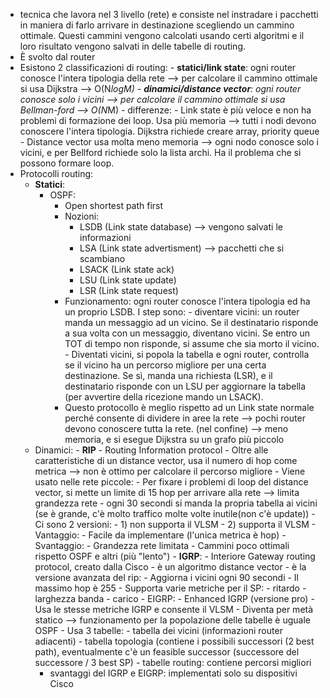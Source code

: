 - tecnica che lavora nel 3 livello (rete) e consiste nel instradare i pacchetti in maniera di farlo arrivare in destinazione scegliendo un cammino ottimale. Questi cammini vengono calcolati usando certi algoritmi e il loro risultato vengono salvati in delle tabelle di routing.
- È svolto dal router 
- Esistono 2 classificazioni di routing:
      -  __statici/link state__: ogni router conosce l'intera tipologia della rete --> per calcolare il cammino ottimale si usa Dijkstra  --> O(N*logM)
      - __dinamici/distance vector__: ogni router conosce solo i vicini --> per calcolare il cammino ottimale si usa Bellman-ford --> O(N*M)
      - differenze:
            -  Link state è più veloce e non ha problemi di formazione dei loop. Usa più memoria --> tutti i nodi devono conoscere l'intera tipologia. Dijkstra richiede creare array, priority queue 
            - Distance vector usa molta meno memoria --> ogni nodo conosce solo i vicini, e per Bellford richiede solo la lista archi. Ha il problema che si possono formare loop.
- Protocolli routing:
     -  **Statici**:
           -   OSPF:
                 - Open shortest path first 
                 - Nozioni:
                      -   LSDB (Link state database) --> vengono salvati le informazioni 
                      -   LSA (Link state advertisment) --> pacchetti che si scambiano 
                      -   LSACK (Link state ack)
                      -   LSU (Link state update)
                      -   LSR (Link state request)
                - Funzionamento: ogni router conosce l'intera tipologia ed ha un proprio LSDB. I step sono:
                      -  diventare vicini: un router manda un messaggio ad un vicino. Se il destinatario risponde a sua volta con un messaggio, diventano vicini. Se entro un TOT di tempo non risponde, si assume che sia morto il vicino.
                      - Diventati vicini, si popola la tabella e ogni router, controlla se il vicino ha un percorso migliore per una certa destinazione. Se sì, manda una richiesta (LSR), e il destinatario risponde con un LSU per aggiornare la tabella (per avvertire della ricezione mando un LSACK). 
                -  Questo protocollo è meglio rispetto ad un Link state normale perché consente di dividere in aree la rete --> pochi router devono conoscere tutta la rete. 
                  (nel confine) -->  meno memoria, e si esegue Dijkstra su un grafo più piccolo
     - Dinamici:
            - **RIP**
                -   Routing Information protocol 
                -   Oltre alle caratteristiche di un distance vector, usa il numero di hop come metrica --> non è ottimo per calcolare il percorso migliore 
                - Viene usato nelle rete piccole:
                    - Per fixare i problemi di loop del distance vector, si mette un limite di 15 hop per arrivare alla rete --> limita grandezza rete 
                    - ogni 30 secondi si manda la propria tabella ai vicini (se è grande, c'è molto traffico molte volte inutile(non c'è update))
                - Ci sono 2 versioni:
                    - 1) non supporta il VLSM 
                    - 2) supporta il VLSM 
                - Vantaggio:
                    -  Facile da implementare (l'unica metrica è hop)
                - Svantaggio:
                    - Grandezza rete limitata 
                    - Cammini poco ottimali rispetto OSPF e altri (più "lento") 
            - **IGRP**:
               - Interiore Gateway routing protocol, creato dalla Cisco 
               - è un algoritmo distance vector 
               - è la versione avanzata del rip:
                    -  Aggiorna i vicini ogni 90 secondi 
                    - Il massimo hop è 255
                    - Supporta varie metriche per il SP: 
                         - ritardo 
                         - larghezza banda 
                         - carico 
             -  EIGRP:
                - Enhanced IGRP (versione pro) 
                -  Usa le stesse metriche IGRP e consente il VLSM
                - Diventa per metà statico --> funzionamento per la popolazione delle tabelle è uguale OSPF 
                - Usa 3 tabelle:
                   -  tabella dei vicini (informazioni router adiacenti)
                   -  tabella topologia (contiene i possibili successori (2 best path), eventualmente c'è un feasible successor (successore del successore / 3 best SP) 
                   - tabelle routing: contiene percorsi migliori 
          -  svantaggi del IGRP e EIGRP: implementati solo su dispositivi Cisco 

